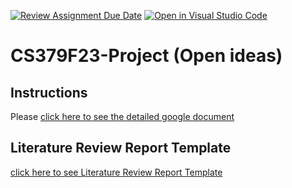 [![Review Assignment Due Date](https://classroom.github.com/assets/deadline-readme-button-24ddc0f5d75046c5622901739e7c5dd533143b0c8e959d652212380cedb1ea36.svg)](https://classroom.github.com/a/QL3bmW4P)
[![Open in Visual Studio Code](https://classroom.github.com/assets/open-in-vscode-718a45dd9cf7e7f842a935f5ebbe5719a5e09af4491e668f4dbf3b35d5cca122.svg)](https://classroom.github.com/online_ide?assignment_repo_id=12835710&assignment_repo_type=AssignmentRepo)
# CS379F23-Project (Open ideas)

## Instructions

Please [click here to see the detailed google document](https://docs.google.com/document/d/1ENeze60Esmabz6vWo7Hfej4e1kSMGTHMWu6HYMkflX4/edit?usp=sharing)

## Literature Review Report Template

[click here to see Literature Review Report Template](https://docs.google.com/document/d/1eoWzLTMzrPC5Rs4kDbHFSGodwr5nmACT-R40rvPwxLI/edit?usp=sharing)



